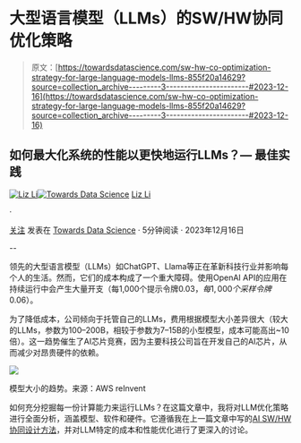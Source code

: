 # 大型语言模型（LLMs）的SW/HW协同优化策略

> 原文：[https://towardsdatascience.com/sw-hw-co-optimization-strategy-for-large-language-models-llms-855f20a14629?source=collection_archive---------3-----------------------#2023-12-16](https://towardsdatascience.com/sw-hw-co-optimization-strategy-for-large-language-models-llms-855f20a14629?source=collection_archive---------3-----------------------#2023-12-16)

## 如何最大化系统的性能以更快地运行LLMs？— 最佳实践

[](https://medium.com/@LizLiAI?source=post_page-----855f20a14629--------------------------------)[![Liz Li](../Images/78846add1618c8c095dd97adeca87f81.png)](https://medium.com/@LizLiAI?source=post_page-----855f20a14629--------------------------------)[](https://towardsdatascience.com/?source=post_page-----855f20a14629--------------------------------)[![Towards Data Science](../Images/a6ff2676ffcc0c7aad8aaf1d79379785.png)](https://towardsdatascience.com/?source=post_page-----855f20a14629--------------------------------) [Liz Li](https://medium.com/@LizLiAI?source=post_page-----855f20a14629--------------------------------)

·

[关注](https://medium.com/m/signin?actionUrl=https%3A%2F%2Fmedium.com%2F_%2Fsubscribe%2Fuser%2Fdc3f793d765a&operation=register&redirect=https%3A%2F%2Ftowardsdatascience.com%2Fsw-hw-co-optimization-strategy-for-large-language-models-llms-855f20a14629&user=Liz+Li&userId=dc3f793d765a&source=post_page-dc3f793d765a----855f20a14629---------------------post_header-----------) 发表在 [Towards Data Science](https://towardsdatascience.com/?source=post_page-----855f20a14629--------------------------------) · 5分钟阅读 · 2023年12月16日

--

[](https://medium.com/m/signin?actionUrl=https%3A%2F%2Fmedium.com%2F_%2Fbookmark%2Fp%2F855f20a14629&operation=register&redirect=https%3A%2F%2Ftowardsdatascience.com%2Fsw-hw-co-optimization-strategy-for-large-language-models-llms-855f20a14629&source=-----855f20a14629---------------------bookmark_footer-----------)

领先的大型语言模型（LLMs）如ChatGPT、Llama等正在革新科技行业并影响每个人的生活。然而，它们的成本构成了一个重大障碍。使用OpenAI API的应用在持续运行中会产生大量开支（每1,000个提示令牌$0.03，每1,000个采样令牌$0.06）。

为了降低成本，公司倾向于托管自己的LLMs，费用根据模型大小差异很大（较大的LLMs，参数为100–200B，相较于参数为7–15B的小型模型，成本可能高出~10倍）。这一趋势催生了AI芯片竞赛，因为主要科技公司旨在开发自己的AI芯片，从而减少对昂贵硬件的依赖。

![](../Images/c20161743022e1acac02f5a2f4dd573f.png)

模型大小的趋势。来源：AWS reInvent

如何充分挖掘每一份计算能力来运行LLMs？在这篇文章中，我将对LLM优化策略进行全面分析，涵盖模型、软件和硬件。它遵循我在上一篇文章中写的[AI SW/HW协同设计方法](https://example.org/how-to-co-design-software-hardware-architecture-for-ai-ml-in-a-new-era-b296f2842fe2)，并对LLM特定的成本和性能优化进行了更深入的讨论。
